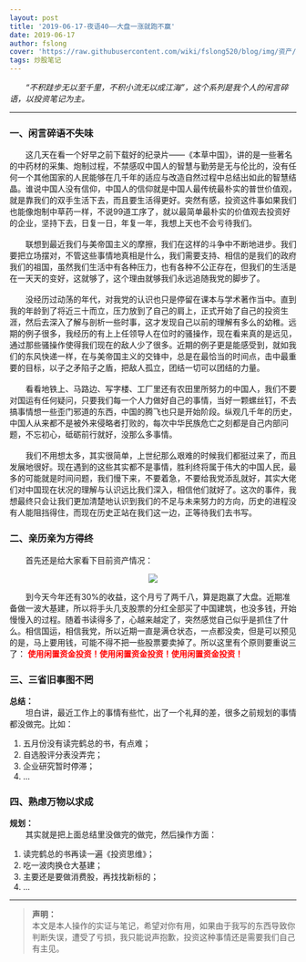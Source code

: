 ```yaml
---
layout: post
title: '2019-06-17-夜语40——大盘一涨就跑不赢'
date: 2019-06-17
author: fslong
cover: 'https://raw.githubusercontent.com/wiki/fslong520/blog/img/资产/资产2019-06-02.jpg'
tags: 炒股笔记
---
```

  
&emsp;&emsp;*“不积跬步无以至千里，不积小流无以成江海”，这个系列是我个人的闲言碎语，以投资笔记为主。*  
   

---

### **一、闲言碎语不失味**   
&emsp;&emsp;这几天在看一个好早之前下载好的纪录片——《本草中国》，讲的是一些著名的中药材的采集、炮制过程，不禁感叹中国人的智慧与勤劳是无与伦比的，没有任何一个其他国家的人民能够在几千年的适应与改造自然过程中总结出如此的智慧结晶。谁说中国人没有信仰，中国人的信仰就是中国人最传统最朴实的普世价值观，就是靠我们的双手生活下去，而且要生活得更好。突然有感，投资这件事如果我们也能像炮制中草药一样，不说99道工序了，就以最简单最朴实的价值观去投资好的企业，坚持下去，日复一日，年复一年，我想上天也不会亏待我们。  
<br>
&emsp;&emsp;联想到最近我们与美帝国主义的摩擦，我们在这样的斗争中不断地进步。我们要把立场摆对，不管这些事情地真相是什么，我们需要支持、相信的是我们的政府我们的祖国，虽然我们生活中有各种压力，也有各种不公正存在，但我们的生活是在一天天的变好，这就够了，这个理由就够我们永远追随我党的脚步了。  
<br>
&emsp;&emsp;没经历过动荡的年代，对我党的认识也只是停留在课本与学术著作当中。直到我的年龄到了将近三十而立，压力放到了自己的肩上，正式开始了自己的投资生涯，然后去深入了解与剖析一些时事，这才发现自己以前的理解有多么的幼稚。远期的例子很多，我经历的有上上任领导人在位时的骚操作，现在看来真的是远见，通过那些骚操作使得我们现在的敌人少了很多。近期的例子更是能感受到，就如我们的东风快递一样，在与美帝国主义的交锋中，总是在最恰当的时间点，击中最重要的目标，以子之矛陷子之盾，把敌人孤立，团结一切可以团结的力量。  
<br>
&emsp;&emsp;看看地铁上、马路边、写字楼、工厂里还有农田里所努力的中国人，我们不要对国运有任何疑问，只要我们每一个人力做好自己的事情，当好一颗螺丝钉，不去搞事情想一些歪门邪道的东西，中国的腾飞也只是开始阶段。纵观几千年的历史，中国人从来都不是被外来侵略者打败的，每次中华民族危亡之刻都是自己内部问题，不忘初心，砥砺前行就好，没那么多事情。  
<br>
&emsp;&emsp;我们不用想太多，其实很简单，上世纪那么艰难的时候我们都挺过来了，而且发展地很好。现在遇到的这些其实都不是事情，胜利终将属于伟大的中国人民，最多的可能就是时间问题，我们慢下来，不要着急，不要给我党添乱就好，其实大佬们对中国现在状况的理解与认识远比我们深入，相信他们就好了。这次的事件，我想最终只会让我们更加清楚地认识到我们的不足与未来努力的方向，历史的进程没有人能阻挡得住，而现在历史正站在我们这一边，正等待我们去书写。
### **二、亲历亲为方得终**   
&emsp;&emsp;首先还是给大家看下目前资产情况：  
<p align="center">  
    <img src="https://raw.githubusercontent.com/wiki/fslong520/blog/img/资产/资产2019-06-02.jpg">
</p>
&emsp;&emsp;到今天今年还有30%的收益，这个月亏了两千八，算是跑赢了大盘。近期准备做一波大基建，所以将手头几支股票的分红全部买了中国建筑，也没多钱，开始慢慢入的过程。随着书读得多了，心越来越定了，突然感觉自己似乎是抓住了什么。相信国运，相信我党，所以近期一直是满仓状态，一点都没卖，但是可以预见的是，马上要用钱，可能不得不把一些股票要卖掉了。所以这里有个原则要重说三了：<font color="red"> <b>使用闲置资金投资！使用闲置资金投资！使用闲置资金投资！</b></font>  


### **三、三省旧事图不罔**  
**总结：**   
&emsp;&emsp;坦白讲，最近工作上的事情有些忙，出了一个礼拜的差，很多之前规划的事情都没做完。比如：  
>
1. 五月份没有读完鹤总的书，有点难；
2. 自选股评分表没弄完；
3. 企业研究暂时停滞；
4. ...


### **四、熟虑万物以求成**  
**规划：**    
&emsp;&emsp;其实就是把上面总结里没做完的做完，然后操作方面：  
>
1. 读完鹤总的书再读一遍《投资思维》；
2. 吃一波肉换仓大基建；
3. 主要还是要做消费股，再找找新标的；
4. ...  

---

  
> **声明：**  
> 本文是本人操作的实证与笔记，希望对你有用，如果由于我写的东西导致你判断失误，遭受了亏损，我只能说声抱歉，投资这种事情还是需要我们自己有主见。